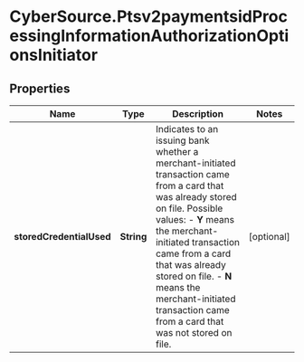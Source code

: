 # CyberSource.Ptsv2paymentsidProcessingInformationAuthorizationOptionsInitiator

## Properties
Name | Type | Description | Notes
------------ | ------------- | ------------- | -------------
**storedCredentialUsed** | **String** | Indicates to an issuing bank whether a merchant-initiated transaction came from a card that was already stored on file.  Possible values: - **Y** means the merchant-initiated transaction came from a card that was already stored on file. - **N**  means the merchant-initiated transaction came from a card that was not stored on file.  | [optional] 


